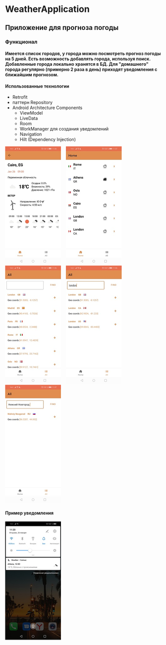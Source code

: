 # WeatherApplication
## Приложение для прогноза погоды
### Функционал 
#### Имеется список городов, у города можно посмотреть прогноз погоды на 5 дней. Есть возможность добавлять города, используя поиск. Добавленные города локально хранятся в БД. Для "домашнего" города  регулярно (примерно 2 раза в день) приходят уведомления с ближайшим прогнозом.
#### Использованные технологии

+ Retrofit
+ паттерн Repository
+ Android Architecture Components
  + ViewModel
  + LiveData
  + Room
  + WorkManager для создания уведомлений 
  + Navigation
  + Hilt (Dependency Injection)

![Альтернативный текст](screenshots/1.jpg) &nbsp;&nbsp;  ![Альтернативный текст](screenshots/2.jpg) <br />
![Альтернативный текст](screenshots/3.jpg) &nbsp;&nbsp;  ![Альтернативный текст](screenshots/4.jpg) &nbsp;&nbsp;
![Альтернативный текст](screenshots/5.jpg) <br />  
#### Пример уведомления
![Альтернативный текст](screenshots/6.jpg) 

 
